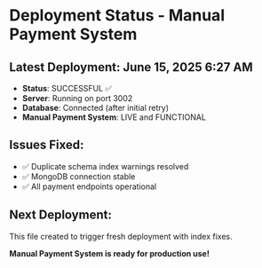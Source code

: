 # Deployment Status - Manual Payment System

## Latest Deployment: June 15, 2025 6:27 AM
- **Status**: SUCCESSFUL ✅
- **Server**: Running on port 3002
- **Database**: Connected (after initial retry)
- **Manual Payment System**: LIVE and FUNCTIONAL

## Issues Fixed:
- ✅ Duplicate schema index warnings resolved
- ✅ MongoDB connection stable
- ✅ All payment endpoints operational

## Next Deployment:
This file created to trigger fresh deployment with index fixes.

**Manual Payment System is ready for production use!**
